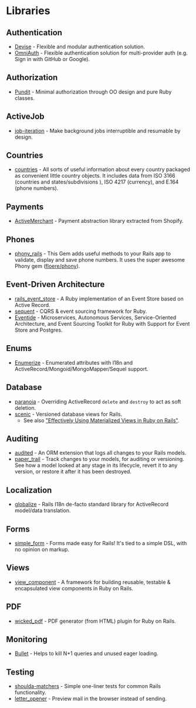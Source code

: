 # Libraries

## Authentication

* [Devise](https://github.com/plataformatec/devise) - Flexible and modular authentication solution.
* [OmniAuth](https://github.com/omniauth/omniauth) - Flexible authentication solution for multi-provider auth \(e.g. Sign in with GitHub or Google\).

## Authorization

* [Pundit](https://github.com/varvet/pundit) - Minimal authorization through OO design and pure Ruby classes.

## ActiveJob

* [job-iteration](https://github.com/Shopify/job-iteration) - Make background jobs interruptible and resumable by design.

## Countries

* [countries](https://github.com/hexorx/countries) - All sorts of useful information about every country packaged as convenient little country objects. It includes data from ISO 3166 \(countries and states/subdivisions \), ISO 4217 \(currency\), and E.164 \(phone numbers\).

## Payments

* [ActiveMerchant](https://github.com/activemerchant/active_merchant) - Payment abstraction library extracted from Shopify.

## Phones

* [phony\_rails](https://github.com/joost/phony_rails) - This Gem adds useful methods to your Rails app to validate, display and save phone numbers. It uses the super awesome Phony gem \([floere/phony](https://github.com/floere/phony)\).

## Event-Driven Architecture

* [rails\_event\_store](https://github.com/RailsEventStore/rails_event_store) - A Ruby implementation of an Event Store based on Active Record.
* [sequent](https://github.com/zilverline/sequent) - CQRS & event sourcing framework for Ruby.
* [Eventide](https://eventide-project.org/) - Microservices, Autonomous Services, Service-Oriented Architecture, and Event Sourcing Toolkit for Ruby with Support for Event Store and Postgres.

## Enums

* [Enumerize](https://github.com/brainspec/enumerize) - Enumerated attributes with I18n and ActiveRecord/Mongoid/MongoMapper/Sequel support.

## Database

* [paranoia](https://github.com/rubysherpas/paranoia) - Overriding ActiveRecord `delete` and `destroy` to act as soft deletion.
* [scenic](https://github.com/scenic-views/scenic) - Versioned database views for Rails.
  * See also ["Effectively Using Materialized Views in Ruby on Rails"](https://pganalyze.com/blog/materialized-views-ruby-rails).

## Auditing

* [audited](https://github.com/collectiveidea/audited) - An ORM extension that logs all changes to your Rails models.
* [paper\_trail](https://github.com/paper-trail-gem/paper_trail) - Track changes to your models, for auditing or versioning. See how a model looked at any stage in its lifecycle, revert it to any version, or restore it after it has been destroyed.

## Localization

* [globalize](https://github.com/globalize/globalize) - Rails I18n de-facto standard library for ActiveRecord model/data translation.

## Forms

* [simple\_form](https://github.com/plataformatec/simple_form) - Forms made easy for Rails! It's tied to a simple DSL, with no opinion on markup. 

## Views

* [view\_component](https://github.com/github/view_component) - A framework for building reusable, testable & encapsulated view components in Ruby on Rails.

## PDF

* [wicked\_pdf](https://github.com/mileszs/wicked_pdf) - PDF generator \(from HTML\) plugin for Ruby on Rails.

## Monitoring

* [Bullet](https://github.com/flyerhzm/bullet) - Helps to kill N+1 queries and unused eager loading.

## Testing

* [shoulda-matchers](https://github.com/thoughtbot/shoulda-matchers) - Simple one-liner tests for common Rails functionality.
* [letter\_opener](https://github.com/ryanb/letter_opener) - Preview mail in the browser instead of sending.

